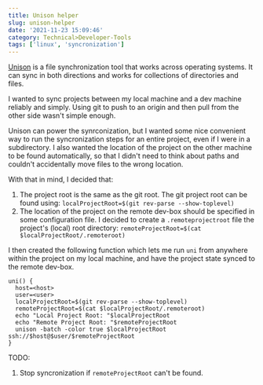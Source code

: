 ```yaml
---
title: Unison helper
slug: unison-helper
date: '2021-11-23 15:09:46'
category: Technical>Developer-Tools
tags: ['linux', 'syncronization']
---
```


[Unison](https://www.cis.upenn.edu/~bcpierce/unison/) is a file synchronization
tool that works across operating systems. It can sync in both directions and
works for collections of directories and files.

I wanted to sync projects between my local machine and a dev machine reliably
and simply. Using git to push to an origin and then pull from the other
side wasn't simple enough.

Unison can power the synrconization, but I wanted some nice convenient way to
run the syncronization steps for an entire project, even if I were in a
subdirectory. I also wanted the location of the project on the other machine to
be found automatically, so that I didn't need to think about paths and couldn't
accidentally move files to the wrong location.

With that in mind, I decided that:

1.  The project root is the same as the git root. The git project root can be found using: `localProjectRoot=$(git rev-parse --show-toplevel)`
1.  The location of the project on the remote dev-box should be specified in
    some configuration file. I decided to create a `.remoteprojectroot` file the project's (local) root directory: `remoteProjectRoot=$(cat $localProjectRoot/.remoteroot)`

I then created the following function which lets me run `uni` from
anywhere within the project on my local machine, and have the project state
synced to the remote dev-box.

```shell
uni() {
  host=<host>
  user=<user>
  localProjectRoot=$(git rev-parse --show-toplevel)
  remoteProjectRoot=$(cat $localProjectRoot/.remoteroot)
  echo "Local Project Root: "$localProjectRoot
  echo "Remote Project Root: "$remoteProjectRoot
  unison -batch -color true $localProjectRoot ssh://$host@$user/$remoteProjectRoot
}
```

TODO:

1.  Stop syncronization if `remoteProjectRoot` can't be found.
